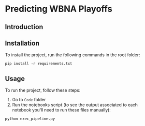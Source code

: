 # Predicting WBNA Playoffs

## Introduction

## Installation
To install the project, run the following commands in the root folder:
```
pip install -r requirements.txt
```
## Usage
To run the project, follow these steps:

1. Go to `Code` folder
2. Run the notebooks script (to see the output associated to each notebook you'll need to run these files manually):
```
python exec_pipeline.py
```
